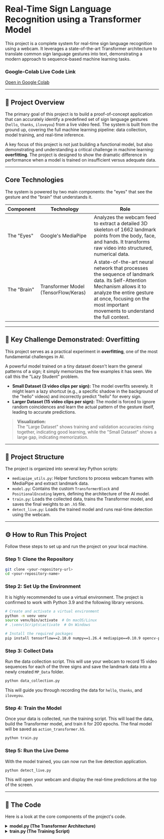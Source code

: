 # Real-Time Sign Language Recognition using a Transformer Model

This project is a complete system for real-time sign language recognition using a webcam. It leverages a state-of-the-art Transformer architecture to translate common sign language gestures into text, demonstrating a modern approach to sequence-based machine learning tasks.

### Google-Colab Live Code Link

[Open in Google Colab](https://colab.research.google.com/drive/1-gAgzVn9pHJw68kWEJmmUeG_U8Azfvs9?usp=sharing)

---

## 🚀 Project Overview

The primary goal of this project is to build a proof-of-concept application that can accurately identify a predefined set of sign language gestures (`hello`, `thanks`, `iloveyou`) from a live video feed. The system is built from the ground up, covering the full machine learning pipeline: data collection, model training, and real-time inference.

A key focus of this project is not just building a functional model, but also demonstrating and understanding a critical challenge in machine learning: **overfitting**. The project is designed to show the dramatic difference in performance when a model is trained on insufficient versus adequate data.

---

## Core Technologies

The system is powered by two main components: the "eyes" that see the gesture and the "brain" that understands it.

| Component   | Technology             | Role                                                                                   |
|-------------|-----------------------|----------------------------------------------------------------------------------------|
| The "Eyes"  | Google's MediaPipe    | Analyzes the webcam feed to extract a detailed 3D skeleton of 1662 landmark points from the body, face, and hands. It transforms raw video into structured, numerical data. |
| The "Brain" | Transformer Model (TensorFlow/Keras) | A state-of-the-art neural network that processes the sequence of landmark data. Its Self-Attention Mechanism allows it to analyze the entire gesture at once, focusing on the most important movements to understand the full context. |

---

## 🔬 Key Challenge Demonstrated: Overfitting

This project serves as a practical experiment in **overfitting**, one of the most fundamental challenges in AI.

A powerful model trained on a tiny dataset doesn't learn the general patterns of a sign; it simply memorizes the few examples it has seen. We call this the "Lazy Student" problem.

- **Small Dataset (3 video clips per sign):** The model overfits severely. It might learn a lazy shortcut (e.g., a specific shadow in the background of the "hello" videos) and incorrectly predict "hello" for every sign.
- **Larger Dataset (15 video clips per sign):** The model is forced to ignore random coincidences and learn the actual pattern of the gesture itself, leading to accurate predictions.

> **Visualization:**  
> The "Large Dataset" shows training and validation accuracies rising together, indicating good learning, while the "Small Dataset" shows a large gap, indicating memorization.

---

## 📂 Project Structure

The project is organized into several key Python scripts:

- `mediapipe_utils.py`: Helper functions to process webcam frames with MediaPipe and extract landmark data.
- `model.py`: Contains the custom `TransformerBlock` and `PositionalEncoding` layers, defining the architecture of the AI model.
- `train.py`: Loads the collected data, trains the Transformer model, and saves the final weights to an `.h5` file.
- `detect_live.py`: Loads the trained model and runs real-time detection using the webcam.

---

## ⚙️ How to Run This Project

Follow these steps to set up and run the project on your local machine.

### Step 1: Clone the Repository

```sh
git clone <your-repository-url>
cd <your-repository-name>
```

### Step 2: Set Up the Environment

It is highly recommended to use a virtual environment. The project is confirmed to work with Python 3.9 and the following library versions.

```sh
# Create and activate a virtual environment
python -m venv venv
source venv/bin/activate  # On macOS/Linux
# .\venv\Scripts\activate  # On Windows

# Install the required packages
pip install tensorflow==2.10.0 numpy==1.26.4 mediapipe==0.10.9 opencv-python==4.8.0.76 scikit-learn
```

### Step 3: Collect Data

Run the data collection script. This will use your webcam to record 15 video sequences for each of the three signs and save the landmark data into a newly created `MP_Data` folder.

```sh
python data_collection.py
```

This will guide you through recording the data for `hello`, `thanks`, and `iloveyou`.

### Step 4: Train the Model

Once your data is collected, run the training script. This will load the data, build the Transformer model, and train it for 200 epochs. The final model will be saved as `action_transformer.h5`.

```sh
python train.py
```

### Step 5: Run the Live Demo

With the model trained, you can now run the live detection application.

```sh
python detect_live.py
```

This will open your webcam and display the real-time predictions at the top of the screen.

---

## 📜 The Code

Here is a look at the core components of the project's code.

<details>
<summary><strong>model.py (The Transformer Architecture)</strong></summary>

```python
import tensorflow as tf
from tensorflow.keras.layers import (
    Input, Dense, LayerNormalization, Dropout,
    MultiHeadAttention, GlobalAveragePooling1D
)
from tensorflow.keras.models import Model

class PositionalEncoding(tf.keras.layers.Layer):
    def __init__(self, position, d_model, **kwargs):
        super(PositionalEncoding, self).__init__(**kwargs)
        self.pos_encoding = self.positional_encoding(position, d_model)

    def get_config(self):
        config = super().get_config()
        config.update({
            "position": self.pos_encoding.shape[1],
            "d_model": self.pos_encoding.shape[2],
        })
        return config

    def get_angles(self, position, i, d_model):
        angles = 1 / tf.pow(10000, (2 * (i // 2)) / tf.cast(d_model, tf.float32))
        return position * angles

    def positional_encoding(self, position, d_model):
        angle_rads = self.get_angles(
            tf.range(position, dtype=tf.float32)[:, tf.newaxis],
            tf.range(d_model, dtype=tf.float32)[tf.newaxis, :],
            d_model,
        )
        sines = tf.math.sin(angle_rads[:, 0::2])
        cosines = tf.math.cos(angle_rads[:, 1::2])
        pos_encoding = tf.concat([sines, cosines], axis=-1)
        pos_encoding = pos_encoding[tf.newaxis, ...]
        return tf.cast(pos_encoding, tf.float32)

    def call(self, inputs):
        return inputs + self.pos_encoding[:, : tf.shape(inputs)[1], :]

class TransformerBlock(tf.keras.layers.Layer):
    def __init__(self, embed_dim, num_heads, ff_dim, rate=0.1, **kwargs):
        super(TransformerBlock, self).__init__(**kwargs)
        self.att = MultiHeadAttention(num_heads=num_heads, key_dim=embed_dim)
        self.ffn = tf.keras.Sequential(
            [Dense(ff_dim, activation="relu"), Dense(embed_dim)]
        )
        self.layernorm1 = LayerNormalization(epsilon=1e-6)
        self.layernorm2 = LayerNormalization(epsilon=1e-6)
        self.dropout1 = Dropout(rate)
        self.dropout2 = Dropout(rate)

    def get_config(self):
        config = super().get_config()
        config.update({
            'embed_dim': self.att.key_dim,
            'num_heads': self.att.num_heads,
            'ff_dim': self.ffn.layers[0].units,
            'rate': self.dropout1.rate,
        })
        return config

    def call(self, inputs, training=None):
        attn_output = self.att(inputs, inputs)
        attn_output = self.dropout1(attn_output, training=training)
        out1 = self.layernorm1(inputs + attn_output)
        ffn_output = self.ffn(out1)
        ffn_output = self.dropout2(ffn_output, training=training)
        return self.layernorm2(out1 + ffn_output)

def create_model(num_actions, sequence_length=30, input_dim=1662, embed_dim=128, num_heads=8, ff_dim=128):
    inputs = Input(shape=(sequence_length, input_dim))
    x = Dense(embed_dim)(inputs)
    x = PositionalEncoding(sequence_length, embed_dim)(x)
    transformer_block = TransformerBlock(embed_dim, num_heads, ff_dim)
    x = transformer_block(x)
    x = GlobalAveragePooling1D()(x)
    x = Dropout(0.1)(x)
    x = Dense(64, activation="relu")(x)
    x = Dropout(0.1)(x)
    outputs = Dense(num_actions, activation="softmax")(x)
    model = Model(inputs=inputs, outputs=outputs)
    model.compile(
        optimizer="Adam", loss="categorical_crossentropy", metrics=["categorical_accuracy"]
    )
    return model
```
</details>

<details>
<summary><strong>train.py (The Training Script)</strong></summary>

```python
import os
import numpy as np
from sklearn.model_selection import train_test_split
from tensorflow.keras.utils import to_categorical
from tensorflow.keras.callbacks import TensorBoard
from model import create_model

# --- Load Data ---
DATA_PATH = os.path.join('MP_Data')
actions = np.array(['hello', 'thanks', 'iloveyou'])
no_sequences = 15
sequence_length = 30
label_map = {label: num for num, label in enumerate(actions)}
sequences, labels = [], []

print("Loading data...")
for action in actions:
    for sequence in range(no_sequences):
        sequence_path = os.path.join(DATA_PATH, action, str(sequence))
        if os.path.exists(sequence_path) and len(os.listdir(sequence_path)) == sequence_length:
            window = []
            for frame_num in range(sequence_length):
                res = np.load(os.path.join(sequence_path, f"{frame_num}.npy"))
                window.append(res)
            sequences.append(window)
            labels.append(label_map[action])
        else:
            print(f"Warning: Skipping incomplete sequence {sequence} for action '{action}'")

X = np.array(sequences)
y = to_categorical(labels).astype(int)
X_train, X_test, y_train, y_test = train_test_split(X, y, test_size=0.1)

# --- Build and Train the Model ---
log_dir = os.path.join('Logs')
tb_callback = TensorBoard(log_dir=log_dir)
model = create_model(len(actions))
model.summary()

print("\nStarting model training...")
model.fit(X_train, y_train, epochs=200, callbacks=[tb_callback], validation_data=(X_test, y_test))
print("Training complete!")

# --- Save the Model ---
model.save('action_transformer.h5')
print("Model saved